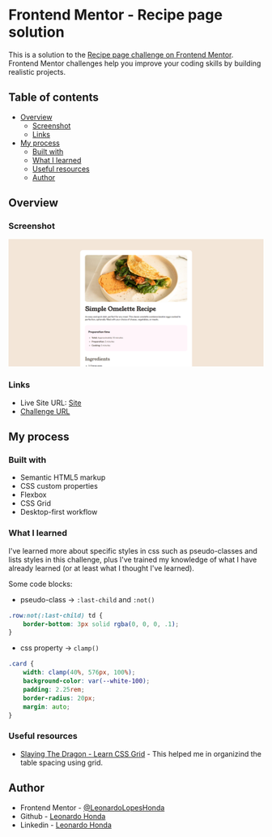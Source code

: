 # Frontend Mentor - Recipe page solution

This is a solution to the [Recipe page challenge on Frontend Mentor](https://www.frontendmentor.io/challenges/recipe-page-KiTsR8QQKm). Frontend Mentor challenges help you improve your coding skills by building realistic projects. 

## Table of contents

- [Overview](#overview)
  - [Screenshot](#screenshot)
  - [Links](#links)
- [My process](#my-process)
  - [Built with](#built-with)
  - [What I learned](#what-i-learned)
  - [Useful resources](#useful-resources)
  - [Author](#author)

## Overview

### Screenshot

![](/assets/images/Captura%20de%20tela%202024-10-26%20210853.png)

### Links

- Live Site URL: [Site](https://your-live-site-url.com)
- [Challenge URL](https://www.frontendmentor.io/challenges/recipe-page-KiTsR8QQKm/hub)

## My process

### Built with

- Semantic HTML5 markup
- CSS custom properties
- Flexbox
- CSS Grid
- Desktop-first workflow

### What I learned

I've learned more about specific styles in css such as pseudo-classes and lists styles in this challenge, plus I've trained my knowledge of what I have already learned (or at least what I thought I've learned).

Some code blocks:

- pseudo-class -> ``` :last-child ``` and ``` :not() ```
```css
.row:not(:last-child) td {
    border-bottom: 3px solid rgba(0, 0, 0, .1);
}
```
- css property -> ``` clamp() ```
```css
.card {
    width: clamp(40%, 576px, 100%);
    background-color: var(--white-100);
    padding: 2.25rem;
    border-radius: 20px;
    margin: auto;
}
```

### Useful resources

- [Slaying The Dragon - Learn CSS Grid](https://www.youtube.com/watch?v=EiNiSFIPIQE) - This helped me in organizind the table spacing using grid.

## Author

- Frontend Mentor - [@LeonardoLopesHonda](https://www.frontendmentor.io/profile/LeonardoLopesHonda)
- Github - [Leonardo Honda](https://www.twitter.com/yourusername)
- Linkedin - [Leonardo Honda](https://www.linkedin.com/in/leonardo-honda-9a3383248/)
